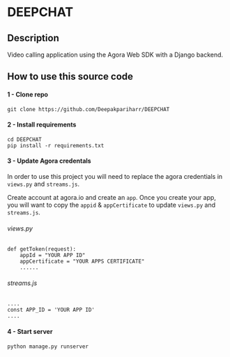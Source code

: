 # DEEPCHAT

## Description 
Video calling application using the Agora Web SDK with a Django backend.

##  How to use this source code

#### 1 - Clone repo
```
git clone https://github.com/Deepakpariharr/DEEPCHAT
```

#### 2 - Install requirements
```
cd DEEPCHAT
pip install -r requirements.txt
```

#### 3 - Update Agora credentals
In order to use this project you will need to replace the agora credentials in `views.py` and `streams.js`.

Create  account at agora.io and create an `app`. Once you create your app, you will want to copy the `appid` & `appCertificate` to update `views.py` and `streams.js`. 


###### views.py
```
def getToken(request):
    appId = "YOUR APP ID"
    appCertificate = "YOUR APPS CERTIFICATE"
    ......
```

###### streams.js
```
....
const APP_ID = 'YOUR APP ID'
....
```


#### 4 - Start server
```
python manage.py runserver
```

